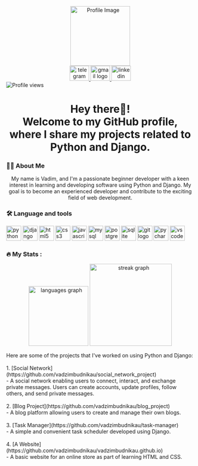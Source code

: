<div align="center">
  <img height="160" src="https://camo.githubusercontent.com/62da68eb62b1e5f175f7d1f0191dd89a653d7908feb22d37d4a0ab07365d6791/68747470733a2f2f6d656469612e67697068792e636f6d2f6d656469612f4d3967624264396e6244724f5475314d71782f67697068792e676966" alt="Profile Image" />
</div>

<div align="center">
  <a href="https://t.me/valeriule" target="_blank">
    <img src="https://raw.githubusercontent.com/maurodesouza/profile-readme-generator/master/src/assets/icons/social/telegram/default.svg" width="52" height="40" alt="telegram logo" />
  </a>
  <a href="mailto:vadimbudnikov@gmail.com">
    <img src="https://raw.githubusercontent.com/maurodesouza/profile-readme-generator/master/src/assets/icons/social/gmail/default.svg" width="52" height="40" alt="gmail logo" />
  </a>
  <a href="https://www.linkedin.com/in/vadzim-budnikau-3493a717a/" target="_blank">
    <img src="https://raw.githubusercontent.com/maurodesouza/profile-readme-generator/master/src/assets/icons/social/linkedin/default.svg" width="52" height="40" alt="linkedin logo" />
  </a>
</div>

<div align="left">
  <img src="https://visitor-badge.laobi.icu/badge?page_id=vadzimbudnikau.vadzimbudnikau&left_color=dimgrey&left_text=Profile%20views" alt="Profile views" />
</div>

<h1 align="center">Hey there👋! <br>Welcome to my GitHub profile, where I share my projects related to Python and Django.</h1>

<h3 align="left">👩‍💻  About Me</h3>

<p align="center">My name is Vadim, and I'm a passionate beginner developer with a keen interest in learning and developing software using Python and Django. My goal is to become an experienced developer and contribute to the exciting field of web development.</p>

<h3 align="left">🛠 Language and tools</h3>

<div align="left">
  <img src="https://cdn.simpleicons.org/python/3776AB" height="40" alt="python logo"  />
  <img src="https://cdn.simpleicons.org/django/092E20" height="40" alt="django logo"  />
  <img src="https://cdn.simpleicons.org/html5/E34F26" height="40" alt="html5 logo"  />
  <img src="https://cdn.simpleicons.org/css3/1572B6" height="40" alt="css3 logo"  />
  <img src="https://cdn.simpleicons.org/javascript/F7DF1E" height="40" alt="javascript logo"  />
  <img src="https://cdn.jsdelivr.net/gh/devicons/devicon/icons/mysql/mysql-original.svg" height="40" alt="mysql logo"  />
  <img src="https://cdn.jsdelivr.net/gh/devicons/devicon/icons/postgresql/postgresql-original.svg" height="40" alt="postgresql logo"  />
  <img src="https://cdn.jsdelivr.net/gh/devicons/devicon/icons/sqlite/sqlite-original.svg" height="40" alt="sqlite logo"  />
  <img src="https://cdn.jsdelivr.net/gh/devicons/devicon/icons/git/git-original.svg" height="40" alt="git logo"  />
  <img src="https://cdn.simpleicons.org/pycharm/000000" height="40" alt="pycharm logo"  />
  <img src="https://cdn.simpleicons.org/visualstudiocode/007ACC" height="40" alt="vscode logo"  />
</div>

<h3 align="left">🔥   My Stats :</h3>

<div align="center">
  <img src="https://github-readme-stats.vercel.app/api/top-langs?username=vadzimbudnikau&locale=en&hide_title=false&layout=compact&card_width=320&langs_count=5&theme=dracula&hide_border=true&order=2" height="160" alt="languages graph"  />
  <img src="https://streak-stats.demolab.com?user=vadzimbudnikau&locale=en&mode=daily&theme=dark&hide_border=true&border_radius=5&order=3" height="220" alt="streak graph"  />
</div>

<p align="left">Here are some of the projects that I've worked on using Python and Django:<br><br>1. [Social Network](https://github.com/vadzimbudnikau/social_network_project)<br>   - A social network enabling users to connect, interact, and exchange private messages. Users can create accounts, update profiles, follow others, and send private messages.<br><br>2. [Blog Project](https://github.com/vadzimbudnikau/blog_project)<br>   - A blog platform allowing users to create and manage their own blogs.<br><br>3. [Task Manager](https://github.com/vadzimbudnikau/task-manager)<br>   - A simple and convenient task scheduler developed using Django.<br><br>4. [A Website](https://github.com/vadzimbudnikau/vadzimbudnikau.github.io)<br>   - A basic website for an online store as part of learning HTML and CSS.</p>

<br clear="both">

<p align="left"></p>


